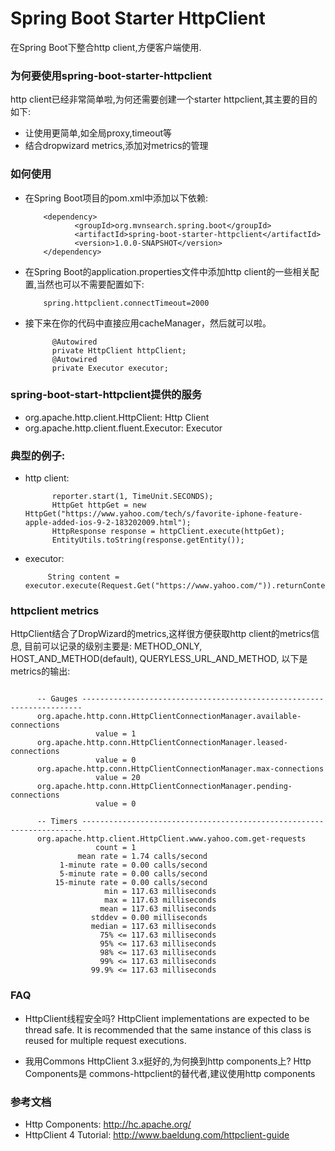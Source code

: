 Spring Boot Starter HttpClient
=============================================
在Spring Boot下整合http client,方便客户端使用.

### 为何要使用spring-boot-starter-httpclient
http client已经非常简单啦,为何还需要创建一个starter httpclient,其主要的目的如下:

* 让使用更简单,如全局proxy,timeout等
* 结合dropwizard metrics,添加对metrics的管理

### 如何使用

* 在Spring Boot项目的pom.xml中添加以下依赖:

          <dependency>
                 <groupId>org.mvnsearch.spring.boot</groupId>
                 <artifactId>spring-boot-starter-httpclient</artifactId>
                 <version>1.0.0-SNAPSHOT</version>
          </dependency>

* 在Spring Boot的application.properties文件中添加http client的一些相关配置,当然也可以不需要配置如下:
                    
          spring.httpclient.connectTimeout=2000

* 接下来在你的代码中直接应用cacheManager，然后就可以啦。
        
            @Autowired
            private HttpClient httpClient;
            @Autowired
            private Executor executor;

### spring-boot-start-httpclient提供的服务

* org.apache.http.client.HttpClient: Http Client
* org.apache.http.client.fluent.Executor: Executor

### 典型的例子:

* http client: 

            reporter.start(1, TimeUnit.SECONDS);
            HttpGet httpGet = new HttpGet("https://www.yahoo.com/tech/s/favorite-iphone-feature-apple-added-ios-9-2-183202009.html");
            HttpResponse response = httpClient.execute(httpGet);
            EntityUtils.toString(response.getEntity());
* executor: 
         
           String content = executor.execute(Request.Get("https://www.yahoo.com/")).returnContent().asString();

### httpclient metrics
HttpClient结合了DropWizard的metrics,这样很方便获取http client的metrics信息, 
目前可以记录的级别主要是: METHOD_ONLY, HOST_AND_METHOD(default), QUERYLESS_URL_AND_METHOD, 以下是metrics的输出:
```

      -- Gauges ----------------------------------------------------------------------
      org.apache.http.conn.HttpClientConnectionManager.available-connections
                   value = 1
      org.apache.http.conn.HttpClientConnectionManager.leased-connections
                   value = 0
      org.apache.http.conn.HttpClientConnectionManager.max-connections
                   value = 20
      org.apache.http.conn.HttpClientConnectionManager.pending-connections
                   value = 0
      
      -- Timers ----------------------------------------------------------------------
      org.apache.http.client.HttpClient.www.yahoo.com.get-requests
                   count = 1
               mean rate = 1.74 calls/second
           1-minute rate = 0.00 calls/second
           5-minute rate = 0.00 calls/second
          15-minute rate = 0.00 calls/second
                     min = 117.63 milliseconds
                     max = 117.63 milliseconds
                    mean = 117.63 milliseconds
                  stddev = 0.00 milliseconds
                  median = 117.63 milliseconds
                    75% <= 117.63 milliseconds
                    95% <= 117.63 milliseconds
                    98% <= 117.63 milliseconds
                    99% <= 117.63 milliseconds
                  99.9% <= 117.63 milliseconds
```
### FAQ

* HttpClient线程安全吗? HttpClient implementations are expected to be thread safe.
It is recommended that the same instance of this class is reused for multiple request executions.

* 我用Commons HttpClient 3.x挺好的,为何换到http components上? Http Components是 commons-httpclient的替代者,建议使用http components


### 参考文档

* Http Components: http://hc.apache.org/
* HttpClient 4 Tutorial: http://www.baeldung.com/httpclient-guide
